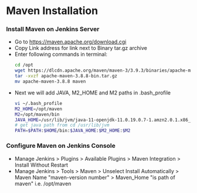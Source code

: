 # Maven Installation
### Install Maven on Jenkins Server
- Go to https://maven.apache.org/download.cgi
- Copy Link address for link next to Binary tar.gz archive
- Enter following commands in terminal:
  ```sh
  cd /opt
  wget https://dlcdn.apache.org/maven/maven-3/3.9.3/binaries/apache-maven-3.9.3-bin.tar.gz
  tar -xvzf apache-maven-3.8.8-bin.tar.gz
  mv apache-maven-3.8.8 maven
  ```
- Next we will add JAVA, M2_HOME and M2 paths in .bash_profile
  ```sh
  vi ~/.bash_profile
  M2_HOME=/opt/maven
  M2=/opt/maven/bin
  JAVA_HOME=/usr/lib/jvm/java-11-openjdk-11.0.19.0.7-1.amzn2.0.1.x86_64
  # get java path from cd /usr/lib/jvm
  PATH=$PATH:$HOME/bin:$JAVA_HOME:$M2_HOME:$M2
  ```
### Configure Maven on Jenkins Console
- Manage Jenkins > Plugins > Available Plugins > Maven Integration > Install Without Restart
- Manage Jenkins > Tools > Maven > Unselect Install Automatically > Maven Name "maven-version number" > Maven_Home "is path of maven" i.e. /opt/maven
